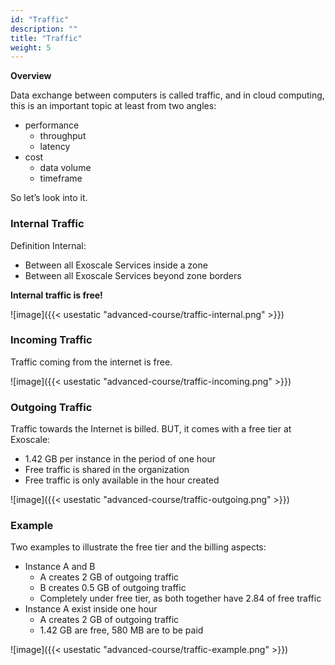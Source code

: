 ```yaml
---
id: "Traffic"
description: ""
title: "Traffic"
weight: 5
---
```


**Overview**

Data exchange between computers is called traffic, and in cloud computing, this is an important topic at least from two angles:

- performance
  - throughput
  - latency
- cost
  - data volume
  - timeframe

So let’s look into it.

### **Internal Traffic**

Definition Internal:

- Between all Exoscale Services inside a zone
- Between all Exoscale Services beyond zone borders

**Internal traffic is free!**

![image]({{< usestatic "advanced-course/traffic-internal.png" >}})

### **Incoming Traffic**
Traffic coming from the internet is free.

![image]({{< usestatic "advanced-course/traffic-incoming.png" >}})

### **Outgoing Traffic**
Traffic towards the Internet is billed. BUT, it comes with a free tier at Exoscale:

- 1.42 GB per instance in the period of one hour
- Free traffic is shared in the organization
- Free traffic is only available in the hour created

![image]({{< usestatic "advanced-course/traffic-outgoing.png" >}})

### **Example**
Two examples to illustrate the free tier and the billing aspects:

- Instance A and B
   - A creates 2 GB of outgoing traffic
   - B creates 0.5 GB of outgoing traffic
   - Completely under free tier, as both together have 2.84 of free traffic
- Instance A exist inside one hour
   - A creates 2 GB of outgoing traffic
   - 1.42 GB are free, 580 MB are to be paid

![image]({{< usestatic "advanced-course/traffic-example.png" >}})

